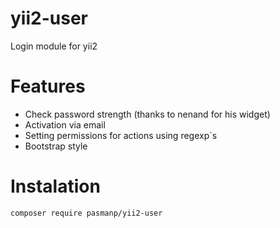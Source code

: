 # yii2-user
Login module for yii2


# Features

* Check password strength (thanks to nenand for his widget)
* Activation via email
* Setting permissions for actions using regexp`s
* Bootstrap style

# Instalation

```
composer require pasmanp/yii2-user
```
